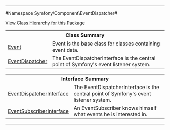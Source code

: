 

- - -

#Namespace Symfony\Component\EventDispatcher#

<div><a href='https://github.com/JeyDotC/Hirudo-docs/tree/master/Symfony\Component\EventDispatcher/package-tree.md'>View Class Hierarchy for this Package</a></div>

<table class="title">
<tr><th colspan="2" class="title">Class Summary</th></tr>
<tr><td class="name"><a href="https://github.com/JeyDotC/Hirudo-docs/blob/master/Symfony/Component/EventDispatcher/Event.md">Event</a></td><td class="description">Event is the base class for classes containing event data.
</td></tr>
<tr><td class="name"><a href="https://github.com/JeyDotC/Hirudo-docs/blob/master/Symfony/Component/EventDispatcher/EventDispatcher.md">EventDispatcher</a></td><td class="description">The EventDispatcherInterface is the central point of Symfony's event listener system.
</td></tr>
</table>

<table class="title">
<tr><th colspan="2" class="title">Interface Summary</th></tr>
<tr><td class="name"><a href="https://github.com/JeyDotC/Hirudo-docs/blob/master/Symfony/Component/EventDispatcher/EventDispatcherInterface.md">EventDispatcherInterface</a></td><td class="description">The EventDispatcherInterface is the central point of Symfony's event listener system.
</td></tr>
<tr><td class="name"><a href="https://github.com/JeyDotC/Hirudo-docs/blob/master/Symfony/Component/EventDispatcher/EventSubscriberInterface.md">EventSubscriberInterface</a></td><td class="description">An EventSubscriber knows himself what events he is interested in.
</td></tr>
</table>

- - -

